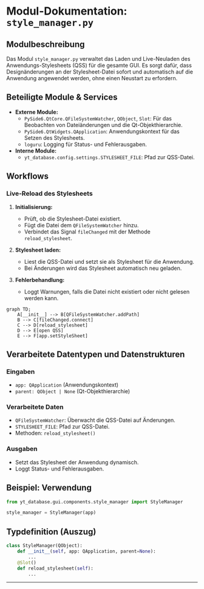 # Modul-Dokumentation: `style_manager.py`

## Modulbeschreibung

Das Modul `style_manager.py` verwaltet das Laden und Live-Neuladen des Anwendungs-Stylesheets (QSS) für die gesamte GUI. Es sorgt dafür, dass Designänderungen an der Stylesheet-Datei sofort und automatisch auf die Anwendung angewendet werden, ohne einen Neustart zu erfordern.

## Beteiligte Module & Services

- **Externe Module:**
  - `PySide6.QtCore.QFileSystemWatcher`, `QObject`, `Slot`: Für das Beobachten von Dateiänderungen und die Qt-Objekthierarchie.
  - `PySide6.QtWidgets.QApplication`: Anwendungskontext für das Setzen des Stylesheets.
  - `loguru`: Logging für Status- und Fehlerausgaben.
- **Interne Module:**
  - `yt_database.config.settings.STYLESHEET_FILE`: Pfad zur QSS-Datei.

## Workflows

### Live-Reload des Stylesheets

1. **Initialisierung:**
    - Prüft, ob die Stylesheet-Datei existiert.
    - Fügt die Datei dem `QFileSystemWatcher` hinzu.
    - Verbindet das Signal `fileChanged` mit der Methode `reload_stylesheet`.

2. **Stylesheet laden:**
    - Liest die QSS-Datei und setzt sie als Stylesheet für die Anwendung.
    - Bei Änderungen wird das Stylesheet automatisch neu geladen.

3. **Fehlerbehandlung:**
    - Loggt Warnungen, falls die Datei nicht existiert oder nicht gelesen werden kann.

```mermaid
graph TD;
    A[__init__] --> B[QFileSystemWatcher.addPath]
    B --> C[fileChanged.connect]
    C --> D[reload_stylesheet]
    D --> E[open QSS]
    E --> F[app.setStyleSheet]
```

## Verarbeitete Datentypen und Datenstrukturen

### Eingaben

- `app: QApplication` (Anwendungskontext)
- `parent: QObject | None` (Qt-Objekthierarchie)

### Verarbeitete Daten

- `QFileSystemWatcher`: Überwacht die QSS-Datei auf Änderungen.
- `STYLESHEET_FILE`: Pfad zur QSS-Datei.
- Methoden: `reload_stylesheet()`

### Ausgaben

- Setzt das Stylesheet der Anwendung dynamisch.
- Loggt Status- und Fehlerausgaben.

## Beispiel: Verwendung

```python
from yt_database.gui.components.style_manager import StyleManager

style_manager = StyleManager(app)
```

## Typdefinition (Auszug)

```python
class StyleManager(QObject):
    def __init__(self, app: QApplication, parent=None):
        ...
    @Slot()
    def reload_stylesheet(self):
        ...
```

---
